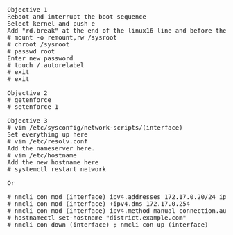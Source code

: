 <pre>

Objective 1
Reboot and interrupt the boot sequence
Select kernel and push e
Add "rd.break" at the end of the linux16 line and before the init statement and press ctrl-X
# mount -o remount,rw /sysroot
# chroot /sysroot
# passwd root
Enter new password
# touch /.autorelabel
# exit
# exit
 
Objective 2
# getenforce
# setenforce 1

Objective 3
# vim /etc/sysconfig/network-scripts/(interface)
Set everything up here
# vim /etc/resolv.conf
Add the nameserver here.
# vim /etc/hostname
Add the new hostname here
# systemctl restart network
 
Or
 
# nmcli con mod (interface) ipv4.addresses 172.17.0.20/24 ipv4.gateway 172.17.0.254
# nmcli con mod (interface) +ipv4.dns 172.17.0.254
# nmcli con mod (interface) ipv4.method manual connection.autoconnect yes
# hostnamectl set-hostname "district.example.com"
# nmcli con down (interface) ; nmcli con up (interface)	
</pre>		